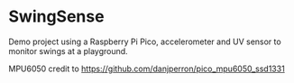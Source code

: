 # SwingSense

Demo project using a Raspberry Pi Pico, accelerometer and UV sensor to monitor swings at a playground.


MPU6050 credit to https://github.com/danjperron/pico_mpu6050_ssd1331 
